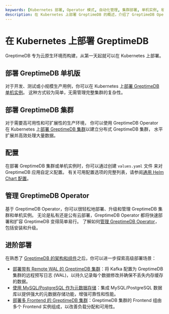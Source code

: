 ```yaml
---
keywords: [Kubernetes 部署, Operator 模式, 自动化管理, 集群部署, 单机实例, 私有云, 公有云]
description: 在 Kubernetes 上部署 GreptimeDB 的概述，介绍了 GreptimeDB Operator 的功能和使用方法。
---
```


# 在 Kubernetes 上部署 GreptimeDB

GreptimeDB 专为云原生环境而构建，从第一天起就可以在 Kubernetes 上部署。

## 部署 GreptimeDB 单机版

对于开发、测试或小规模生产用例，你可以在 Kubernetes 上[部署 GreptimeDB 单机实例](deploy-greptimedb-standalone.md)。
这种方式较为简单，无需管理完整集群的复杂性。

## 部署 GreptimeDB 集群

对于需要高可用性和可扩展性的生产环境，
你可以使用 GreptimeDB Operator 在 Kubernetes 上[部署 GreptimeDB 集群](deploy-greptimedb-cluster.md)以建立分布式 GreptimeDB 集群，
水平扩展并高效处理大量数据。

## 配置

在部署 GreptimeDB 集群或单机实例时，你可以通过创建 `values.yaml` 文件
来对 GreptimeDB 应用自定义配置。
有关可用配置选项的完整列表，请参阅[通用 Helm Chart 配置](./common-helm-chart-configurations.md)。

## 管理 GreptimeDB Operator

基于 GreptimeDB Operator，你可以很轻松地部署、升级和管理 GreptimeDB 集群和单机实例。
无论是私有还是公有云部署，GreptimeDB Operator 都将快速部署和扩容 GreptimeDB 变得简单易行。
了解如何[管理 GreptimeDB Operator](./greptimedb-operator-management.md)，
包括安装和升级。

## 进阶部署

在熟悉了 [GreptimeDB 的架构和组件](/user-guide/deployments-administration/architecture.md)之后，你可以进一步探索高级部署场景：

- [部署带有 Remote WAL 的 GreptimeDB 集群](configure-remote-wal.md)：将 Kafka 配置为 GreptimeDB 集群的远程预写日志 (WAL)，以持久记录每个数据修改并确保不丢失内存缓存的数据。
- [使用 MySQL/PostgreSQL 作为元数据存储](/user-guide/deployments-administration/manage-metadata/configuration.md)：集成 MySQL/PostgreSQL 数据库以提供强大的元数据存储功能，增强可靠性和性能。
- [部署多 Frontend 的 GreptimeDB 集群](configure-frontend-groups.md)：GreptimeDB 集群的 Frontend 组由多个 Frontend 实例组成，以改善负载分配和可用性。

